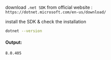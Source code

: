 download `.net SDK` from official website : `https://dotnet.microsoft.com/en-us/download/`   

install the SDK & check the installation  
```bash
dotnet --version
```  
#### Output:  
```vbnet
8.0.405
```  